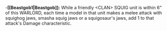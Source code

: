 -**[[Beastgob1\|Beastgob]]:** While a friendly \<CLAN> SQUIG unit is within 6" of this WARLORD, each time a model in that unit makes a melee attack with squighog jaws, smasha squig jaws or a squigosaur's jaws, add 1 to that attack's Damage characteristic.